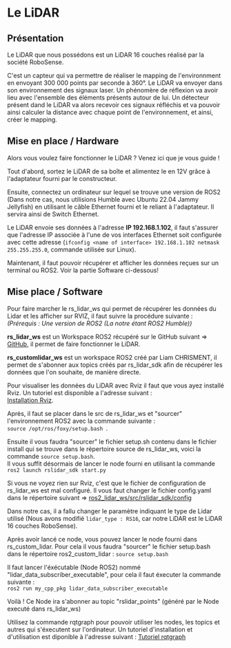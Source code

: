 # Le LiDAR

## Présentation
Le LiDAR que nous possédons est un LiDAR 16 couches réalisé par la société RoboSense.  

C'est un capteur qui va permettre de réaliser le mapping de l'environnment en envoyant 300 000 points par seconde à 360°. Le LiDAR va envoyer dans son environnement des signaux laser. Un phénomère de réflexion va avoir lieu avec l'ensemble des éléments présents autour de lui. Un détecteur présent dand le LiDAR va alors recevoir ces signaux réfléchis et va pouvoir ainsi calculer la distance avec chaque point de l'environnement, et ainsi, créer le mapping.

## Mise en place / Hardware
  
Alors vous voulez faire fonctionner le LiDAR ? Venez ici que je vous guide !

Tout d'abord, sortez le LiDAR de sa boîte et alimentez le en 12V grâce à l'adaptateur fourni par le constructeur.

Ensuite, connectez un ordinateur sur lequel se trouve une version de ROS2 (Dans notre cas, nous utilisions Humble avec Ubuntu 22.04 Jammy Jellyfish) en utilisant le câble Ethernet fourni et le reliant à l'adaptateur. Il servira ainsi de Switch Ethernet.

Le LiDAR envoie ses données à l'adresse **IP 192.168.1.102**, il faut s'assurer que l'adresse IP associée à l'une de vos interfaces Ethernet soit configurée avec cette adresse (`ifconfig <name of interface> 192.168.1.102 netmask 255.255.255.0`, commande utilisée sur Linux).

Maintenant, il faut pouvoir récupérer et afficher les données reçues sur un terminal ou ROS2. Voir la partie Software ci-dessous!
  
## Mise place / Software
  
Pour faire marcher le rs_lidar_ws qui permet de récupérer les données du Lidar et les afficher sur RVIZ, il faut suivre la procédure suivante :  
*(Prérequis : Une version de ROS2 (La notre étant ROS2 Humble))*
  
__rs_lidar_ws__ est un Workspace ROS2 récupéré sur le GitHub suivant => [GitHub](https://github.com/RoboSense-LiDAR/rslidar_sdk/tree/main), il permet de faire fonctionner le LiDAR.
  
__rs_customlidar_ws__ est un workspace ROS2 créé par Liam CHRISMENT, il permet de s'abonner aux topics créés par rs_lidar_sdk afin de récupérer les données que l'on souhaite, de manière directe.
  
Pour visualiser les données du LiDAR avec Rviz il faut que vous ayez installé Rviz. Un tutoriel est disponible a l'adresse suivant :  
[Installation Rviz](https://installati.one/install-rviz-ubuntu-22-04/).
 
Après, il faut se placer dans le src de rs_lidar_ws et "sourcer" l'environnement ROS2 avec la commande suivante :  
`source /opt/ros/foxy/setup.bash `.
  
Ensuite il vous faudra "sourcer" le fichier setup.sh contenu dans le fichier install qui se trouve dans le répertoire source de rs_lidar_ws, voici la commande `source setup.bash`.  
Il vous suffit désormais de lancer le node fourni en utilisant la commande `ros2 launch rslidar_sdk start.py`
  
Si vous ne voyez rien sur Rviz, c'est que le fichier de configuration de rs_lidar_ws est mal configuré. Il vous faut changer le fichier config.yaml dans le répertoire suivant => [ros2_lidar_ws/src/rslidar_sdk/config](ros2_lidar_ws/src/rslidar_sdk/config)
   
Dans notre cas, il a fallu changer le paramètre indiquant le type de Lidar utilisé (Nous avons modifié `lidar_type : RS16`, car notre LiDAR est le LiDAR 16 couches RoboSense).

Après avoir lancé ce node, vous pouvez lancer le node fourni dans rs_custom_lidar.
Pour cela il vous faudra "sourcer" le fichier setup.bash dans le répertoire ros2_custom_lidar : `source setup.bash`
  
Il faut lancer l'éxécutable (Node ROS2) nommé "lidar_data_subscriber_executable", pour cela il faut éxecuter la commande suivante :  
  `ros2 run my_cpp_pkg lidar_data_subscriber_executable`
  
Voilà ! Ce Node ira s'abonner au topic "rslidar_points" (généré par le Node executé dans rs_lidar_ws)

Utilisez la commande rqtgraph pour pouvoir utiliser les nodes, les topics et autres qui s'éxecutent sur l'ordinateur. Un tutoriel d'installation et d'utilisation est diponible à l'adresse suivant : [Tutoriel rqtgraph](https://roboticsbackend.com/rqt-graph-visualize-and-debug-your-ros-graph/)

  


